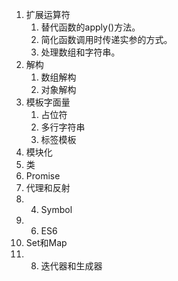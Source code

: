 1. 扩展运算符
	1. 替代函数的apply()方法。
	2. 简化函数调用时传递实参的方式。
	3. 处理数组和字符串。
2. 解构
	1. 数组解构
	2. 对象解构
3. 模板字面量
	1. 占位符
	2. 多行字符串
	3. 标签模板
5. 模块化
6. 类
7. Promise
11. 代理和反射
12. 4. Symbol
13. 6. ES6
7. Set和Map
8. 8. 迭代器和生成器